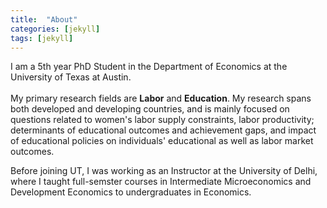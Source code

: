 ```yaml
---
title:  "About"
categories: [jekyll]
tags: [jekyll]
---
```

I am a 5th year PhD Student in the Department of Economics at the University of Texas at Austin. <br/> <br/>
My primary research fields are <strong>Labor</strong> and <strong>Education</strong>.  My research spans both developed and developing countries, and is mainly focused on questions related to women's labor supply constraints, labor productivity; determinants of educational outcomes and achievement gaps, and impact of educational policies on individuals' educational as well as labor market outcomes. 

Before joining UT, I was working as an Instructor at the University of Delhi, where I taught full-semster courses in <emph>Intermediate Microeconomics</emph> and <emph>Development Economics</emph> to undergraduates in Economics. 
